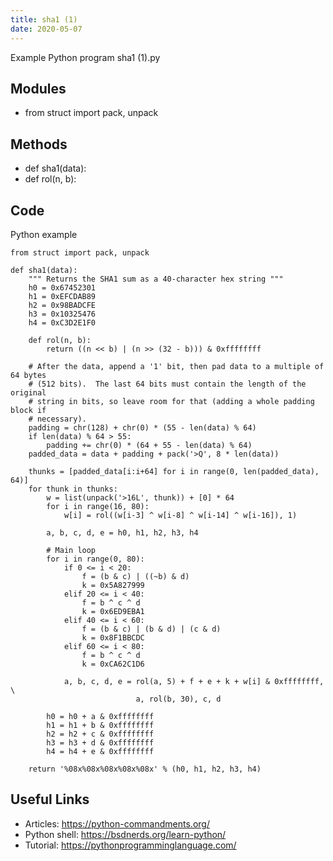 ```yaml
---
title: sha1 (1)
date: 2020-05-07
---
```

Example Python program sha1 (1).py

## Modules

* from struct import pack, unpack

## Methods

* def sha1(data):
* def rol(n, b):

## Code

Python example

    from struct import pack, unpack
    
    def sha1(data):
        """ Returns the SHA1 sum as a 40-character hex string """
        h0 = 0x67452301
        h1 = 0xEFCDAB89
        h2 = 0x98BADCFE
        h3 = 0x10325476
        h4 = 0xC3D2E1F0
    
        def rol(n, b):
            return ((n << b) | (n >> (32 - b))) & 0xffffffff
    
        # After the data, append a '1' bit, then pad data to a multiple of 64 bytes
        # (512 bits).  The last 64 bits must contain the length of the original
        # string in bits, so leave room for that (adding a whole padding block if
        # necessary).
        padding = chr(128) + chr(0) * (55 - len(data) % 64)
        if len(data) % 64 > 55:
            padding += chr(0) * (64 + 55 - len(data) % 64)
        padded_data = data + padding + pack('>Q', 8 * len(data))
    
        thunks = [padded_data[i:i+64] for i in range(0, len(padded_data), 64)]
        for thunk in thunks:
            w = list(unpack('>16L', thunk)) + [0] * 64
            for i in range(16, 80):
                w[i] = rol((w[i-3] ^ w[i-8] ^ w[i-14] ^ w[i-16]), 1)
    
            a, b, c, d, e = h0, h1, h2, h3, h4
    
            # Main loop
            for i in range(0, 80):
                if 0 <= i < 20:
                    f = (b & c) | ((~b) & d)
                    k = 0x5A827999
                elif 20 <= i < 40:
                    f = b ^ c ^ d
                    k = 0x6ED9EBA1
                elif 40 <= i < 60:
                    f = (b & c) | (b & d) | (c & d) 
                    k = 0x8F1BBCDC
                elif 60 <= i < 80:
                    f = b ^ c ^ d
                    k = 0xCA62C1D6
    
                a, b, c, d, e = rol(a, 5) + f + e + k + w[i] & 0xffffffff, \
                                a, rol(b, 30), c, d
    
            h0 = h0 + a & 0xffffffff
            h1 = h1 + b & 0xffffffff
            h2 = h2 + c & 0xffffffff
            h3 = h3 + d & 0xffffffff
            h4 = h4 + e & 0xffffffff
    
        return '%08x%08x%08x%08x%08x' % (h0, h1, h2, h3, h4)

## Useful Links

- Articles: https://python-commandments.org/
- Python shell: https://bsdnerds.org/learn-python/
- Tutorial: https://pythonprogramminglanguage.com/
